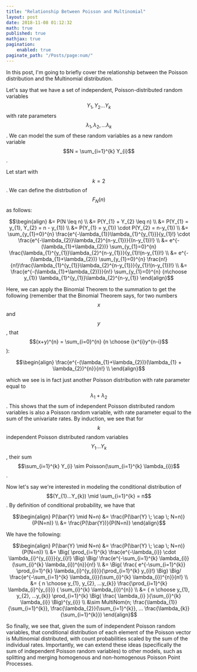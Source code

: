 ```yaml
---
title: "Relationship Between Poisson and Multinomial"
layout: post
date: 2018-11-08 01:12:32
math: true
published: true
mathjax: true
pagination: 
    enabled: true
paginate_path: "/Posts/page:num/"
---
```


In this post, I'm going to briefly cover the relationship between the Poisson distribution and the Multinomial distribution.  

Let's say that we have a set of independent, Poisson-distributed random variables $$Y_{1}, Y_{2}... Y_{k}$$ with rate parameters $$\lambda_{1}, \lambda_{2}, ...\lambda_{k}$$.  We can model the sum of these random variables as a new random variable $$N = \sum_{i=1}^{k} Y_{i}$$.

Let start with $$k=2$$.  We can define the distrbution of $$F_{N}(n)$$ as follows:

$$\begin{align}
&= P(N \leq n) \\
&= P(Y_{1} + Y_{2} \leq n) \\
&= P(Y_{1} = y_{1}, Y_{2} = n - y_{1}) \\
&= P(Y_{1} = y_{1}) \cdot P(Y_{2} = n-y_{1}) \\
&= \sum_{y_{1}=0}^{n} \frac{e^{-\lambda_{1}}\lambda_{1}^{y_{1}}}{y_{1}!} \cdot \frac{e^{-\lambda_{2}}\lambda_{2}^{n-y_{1}}}{(n-y_{1})!} \\
&= e^{-(\lambda_{1}+\lambda_{2})} \sum_{y_{1}=0}^{n} \frac{\lambda_{1}^{y_{1}}\lambda_{2}^{n-y_{1}}}{y_{1}!(n-y_{1})!} \\
&= e^{-(\lambda_{1}+\lambda_{2})} \sum_{y_{1}=0}^{n} \frac{n!}{n!}\frac{\lambda_{1}^{y_{1}}\lambda_{2}^{n-y_{1}}}{y_{1}!(n-y_{1})!} \\
&= \frac{e^{-(\lambda_{1}+\lambda_{2})}}{n!} \sum_{y_{1}=0}^{n} {n\choose y_{1}} \lambda_{1}^{y_{1}}\lambda_{2}^{n-y_{1}}
\end{align}$$

Here, we can apply the Binomial Theorem to the summation to get the following (remember that the Binomial Theorem says, for two numbers $$x$$ and $$y$$, that $$(x+y)^{n} = \sum_{i=0}^{n} {n \choose i}x^{i}y^{n-i}$$):

$$\begin{align}
\frac{e^{-(\lambda_{1}+\lambda_{2})}(\lambda_{1} + \lambda_{2})^{n}}{n!} \\
\end{align}$$

which we see is in fact just another Poisson distribution with rate parameter equal to $$\lambda_{1} + \lambda_{2}$$.  This shows that the sum of independent Poisson distributed random variables is also a Poisson random variable, with rate parameter equal to the sum of the univariate rates.  By induction, we see that for $$k$$ independent Poisson distributed random variables $$Y_{1}...Y_{k}$$, their sum $$\sum_{i=1}^{k} Y_{i} \sim Poisson(\sum_{i=1}^{k} \lambda_{i})$$.

Now let's say we're interested in modeling the conditional distribution of $$(Y_{1}...Y_{k}) \mid \sum_{i=1}^{k} = n$$.  By definition of conditional probability, we have that

$$\begin{align}
P(\bar{Y} \mid N=n) &= \frac{P(\bar{Y} \; \cap \; N=n)}{P(N=n)} \\
&= \frac{P(\bar{Y})}{P(N=n)}
\end{align}$$

We have the following:

$$\begin{align}
P(\bar{Y} \mid N=n) &= \frac{P(\bar{Y} \; \cap \; N=n)}{P(N=n)} \\
&= \Big( \prod_{i=1}^{k} \frac{e^{-\lambda_{i}} \cdot \lambda_{i}^{y_{i}}}{y_{i}!} \Big) \Big/ \frac{e^{-\sum_{i=1}^{k} \lambda_{i}}(\sum_{i}^{k} \lambda_{i})^{n}}{n!} \\
&= \Big( \frac{ e^{-\sum_{i=1}^{k}} \prod_{i=1}^{k} \lambda_{i}^{y_{i}}}{\prod_{i=1}^{k} y_{i}!} \Big) \Big/ \frac{e^{-\sum_{i=1}^{k} \lambda_{i}}(\sum_{i}^{k} \lambda_{i})^{n}}{n!} \\
&= { n \choose y_{1}, y_{2}, ...y_{k}} \frac{\prod_{i=1}^{k} \lambda_{i}^{y_{i}}} { \sum_{i}^{k} \lambda_{i})^{n}} \\
&= { n \choose y_{1}, y_{2}, ...y_{k}}  \prod_{i=1}^{k} \Big( \frac{ \lambda_{i} }{\sum_{i}^{k} \lambda_{i}} \Big)^{y_{i}} \\
&\sim MultiNom(n; \frac{\lambda_{1}}{\sum_{i=1}^{k}}, \frac{\lambda_{2}}{\sum_{i=1}^{k}}, ... \frac{\lambda_{k}}{\sum_{i=1}^{k}})
\end{align}$$

So finally, we see that, given the sum of independent Poisson random variables, that conditional distribution of each element of the Poisson vector is Multinomial distributed, with count probabilities scaled by the sum of the individual rates.  Importantly, we can extend these ideas (specifically the sum of independent Poisson random variables) to other models, such as splitting and merging homogenous and non-homogenous Poisson Point Processes.
